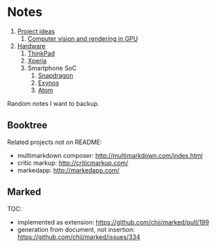 # Notes

1.  [Project ideas](project-ideas.md)
    1. [Computer vision and rendering in GPU](computer-vision-and-rendering-in-gpu.md)
1.  [Hardware](hardware.md)
    1.  [ThinkPad](thinkpad.md)
    1.  [Xperia](xperia.md)
    1.  Smartphone SoC
        1.  [Snapdragon](snapdragon.md)
        1.  [Exynos](exynos.md)
        1.  [Atom](atom.md)

Random notes I want to backup.

## Booktree

Related projects not on README:

- multimarkdown composer: http://multimarkdown.com/index.html
- critic markup: http://criticmarkup.com/
- markedapp: http://markedapp.com/

## Marked

TOC:

- implemented as extension: https://github.com/chjj/marked/pull/199
- generation from document, not insertion: https://github.com/chjj/marked/issues/334
